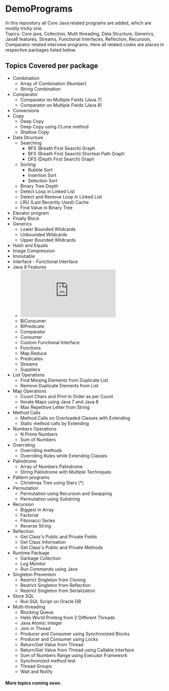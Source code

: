 # DemoPrograms
In this repository all Core Java related programs are added, which are mostly tricky one.  
Topics: Core java, Collection, Multi threading, Data Structure, Generics, Java8 features, Streams, Functional Interfaces, Reflection, Recursion, Comparator related interview programs.
Here all related codes are places in respective packages listed below.  
 
## Topics Covered per package  
- Combination
    - Array of Combination (Number)
    - String Combination
- Comparator
    - Comparator on Multiple Fields (Java 7)
    - Comparator on Multiple Fields (Java 8)
- Conversions
- Copy
    - Deep Copy
    - Deep Copy using CLone method
    - Shallow Copy
- Data Structure
    - Searching
        - BFS (Breath First Search) Graph
        - BFS (Breath First Search) Shortest Path Graph
        - DFS (Depth First Search) Graph
    - Sorting
        - Bubble Sort
        - Insertion Sort
        - Selection Sort
    - Binary Tree Depth
    - Detect Loop in Linked List
    - Detect and Remove Loop in Linked List
    - LRU (Last Recently Used) Cache
    - Find Value in Binary Tree
- Elevator program
- Finally Block
- Generics
    - Lower Bounded Wildcards
    - Unbounded Wildcards
    - Upper Bounded Wildcards
- Hash and Equals
- Image Compression
- Immutable
- Interface - Functional Interface
- Java 8 Features 
    - ![Functional Interfaces](https://docs.oracle.com/javase/8/docs/api/java/util/function/package-summary.html)
    - BiConsumer
    - BiPredicate
    - Comparator
    - Consumer
    - Custom Functional Interface
    - Functions
    - Map Reduce
    - Predicates
    - Streams
    - Suppliers
- List Operations
    - Find Missing Elements from Duplicate List
    - Remove Duplicate Elements from List  
- Map Operations
    - Count Chars and Print in Order as per Count
    - Iterate Maps using Java 7 and Java 8
    - Max Repetitive Letter from String 
- Method Calls
    - Method Calls on Overloaded Classes with Extending
    - Static method calls by Extending
- Numbers Operations
    - N Prime Numbers
    - Sum of Numbers
- Overriding
    - Overriding methods
    - Overriding Rules while Extending Classes
- Palindrome
    - Array of Numbers Palindrome
    - String Palindrome with Multiple Techniques
- Pattern programs
    - Christmas Tree using Stars (*)
- Permutation
    - Permutation using Recursion and Swapping
    - Permutation using Substring
- Recursion
    - Biggest in Array
    - Factorial
    - Fibonacci Series
    - Reverse String
- Reflection
    - Get Class's Public and Private Fields
    - Get Class Information
    - Get Class's Public and Private Methods
- Runtime Package
    - Garbage Collection
    - Log Monitor
    - Run Commands using Java
- Singleton Prevention
    - Restrict Singleton from Cloning
    - Restrict Singleton from Reflection
    - Restrict Singleton from Serialization
- Store SQL
    - Run SQL Script on Oracle DB
- Multi-threading
    - Blocking Queue
    - Hello World Printing from 2 Different Threads
    - Java Atomic Integer
    - Join in Thread
    - Producer and Consumer using Synchronized Blocks
    - Producer and Consumer using Locks
    - Return/Get Value from Thread
    - Return/Get Value from Thread using Callable Interface
    - Sum of Numbers Range using Executor Framework
    - Synchronized method test
    - Thread Groups
    - Wait and Notify 


#### More topics coming soon.
